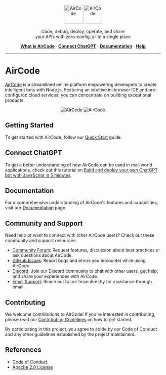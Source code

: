 <p align="center">
  <img src="https://user-images.githubusercontent.com/1651946/226529633-6a40a134-c783-42d0-8626-ba8a6e51f96e.png#gh-light-mode-only" height="60" style="max-width: 100%" alt="AirCode" />
  <img src="https://user-images.githubusercontent.com/1651946/226529630-9c331df6-b8c2-4429-be02-2a198bfe5ed3.png#gh-dark-mode-only" height="60" style="max-width: 100%" alt="AirCode" />
</p>

<p align="center">
  Code, debug, deploy, operate, and share<br>
  your APIs with zero-config, all in a single place
</p>

<p align="center">
  <a href="https://aircode.io"><strong>What is AirCode</strong></a> ·
  <a href="https://docs.aircode.io/chatgpt/"><strong>Connect ChatGPT</strong></a> ·
  <a href="https://docs.aircode.io"><strong>Documentation</strong></a> ·
  <a href="https://docs.aircode.io/help"><strong>Help</strong></a>
</p>

---

# AirCode

[AirCode](https://aircode.io) is a streamlined online platform empowering developers to create intelligent bots with Node.js. Featuring an intuitive in-browser IDE and pre-configured cloud services, you can concentrate on building exceptional products.

<p align="center">
  <img src="https://user-images.githubusercontent.com/558368/226536572-894eae82-d0fb-4cef-8767-dd25d6142b47.png#gh-light-mode-only" style="max-width: 100%" alt="AirCode" />
  <img src="https://user-images.githubusercontent.com/558368/226536599-e2537311-a773-45eb-bbf3-850cb21ecc98.png#gh-dark-mode-only" style="max-width: 100%" alt="AirCode" />
</p>

## Getting Started

To get started with AirCode, follow our [Quick Start](https://docs.aircode.io/getting-started/) guide.

## Connect ChatGPT

To get a better understanding of how AirCode can be used in real-world applications, check out this tutorial on [Build and deploy your own ChatGPT bot with JavaScript in 5 minutes](https://docs.aircode.io/chatgpt/).

## Documentation

For a comprehensive understanding of AirCode's features and capabilities, visit our [Documentation](https://docs.aircode.io) page.

## Community and Support

Need help or want to connect with other AirCode users? Check out these community and support resources:

- [Community Forum](https://github.com/AirCodeLabs/aircode/discussions): Request features, discussion about best practices or ask questions about AirCode.
- [GitHub Issues](https://github.com/aircodelabs/aircode/issues): Report bugs and errors you encounter while using AirCode.
- [Discord](https://discord.com/invite/XrMVdYdEuY): Join our Discord community to chat with other users, get help, and share your experiences with AirCode.
- [Email Support](https://docs.aircode.io/help): Reach out to our team directly for assistance through email.

## Contributing

We welcome contributions to AirCode! If you're interested in contributing, please read our [Contributing Guidelines](CONTRIBUTING.md) on how to get started.

By participating in this project, you agree to abide by our Code of Conduct and any other guidelines established by the project maintainers.

## References

- [Code of Conduct](./CODE_OF_CONDUCT.md)
- [Apache 2.0 License](./LICENSE)
